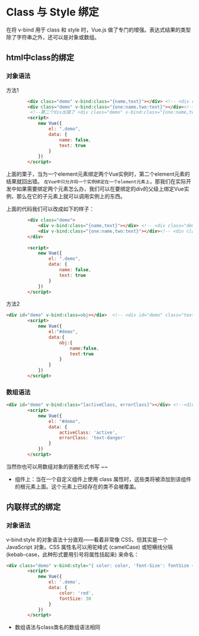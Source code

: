 # Class 与 Style 绑定
在将 v-bind 用于 class 和 style 时，Vue.js 做了专门的增强。表达式结果的类型除了字符串之外，还可以是对象或数组。

## html中class的绑定
### 对象语法
方法1
```html
        <div class="demo" v-bind:class="{name,text}"></div> <!-- <div class="demo text"></div> -->
		<div class="demo" v-bind:class="{one:name,two:text}"></div><!-- <div class="demo two"></div> -->
		 <!--第二个div出错了 <div class="demo" v-bind:class="{one:name,two:text}"></div> -->
		<script>
			new Vue({
				el: ".demo",
				data: {
					name: false,
					text: true
				}
			})
		</script>
```
上面的栗子，当为一个element元素绑定两个Vue实例时，第二个element元素的结果就回出错。
``在Vue中只允许将一个实例绑定在一个element元素上``，那我们在实际开发中如果需要绑定两个元素怎么办，我们可以在要绑定的div的父级上绑定Vue实例，那么在它的子元素上就可以调用实例上的东西。

上面的代码我们可以改成如下的样子：
```html
    	<div class="demo">
			<div v-bind:class="{name,text}"></div> <!-- <div class="demo text"></div> -->
			<div v-bind:class="{one:name,two:text}"></div><!-- <div class="demo two"></div> -->
		</div>
		
		<script>
			new Vue({
				el: ".demo",
				data: {
					name: false,
					text: true
				}
			})
		</script>
```
方法2
```html
<div id="demo" v-bind:class=obj></div>  <!-- <div id="demo" class="text"></div> -->
		<script>
			new Vue({
				el:"#demo",
				data:{
					obj:{
						name:false,
						text:true
					}
				}
			})
		</script>
```
### 数组语法
```html
<div id="demo" v-bind:class="[activeClass, errorClass]"></div> <!--<div id="demo" class="active text-danger"></div> -->
		<script>
			new Vue({
				el: "#demo",
				data: {
					activeClass: 'active',
					errorClass: 'text-danger'
				}
			})
		</script>
```
当然你也可以用数组对象的嵌套形式书写 ~~

* 组件上：当在一个自定义组件上使用 class 属性时，这些类将被添加到该组件的根元素上面。这个元素上已经存在的类不会被覆盖。
## 内联样式的绑定

### 对象语法
v-bind:style 的对象语法十分直观——看着非常像 CSS，但其实是一个 JavaScript 对象。CSS 属性名可以用驼峰式 (camelCase) 或短横线分隔 (kebab-case，此种形式要用引号将属性括起来) 来命名：
```html
<div class="demo" v-bind:style="{ color: color, 'font-Size': fontSize + 'px' }"></div>
		<script>
			new Vue({
				el: '.demo',
				data: {
					color: 'red',
					fontSize: 30
				}
			})
		</script>
```
* 数组语法与class类名的数组语法相同

